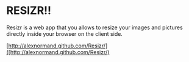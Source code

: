 RESIZR!!
===========
Resizr is a web app that you allows to resize your images and pictures directly inside your browser on the client side.

[http://alexnormand.github.com/Resizr/]([http://alexnormand.github.com/Resizr/)
